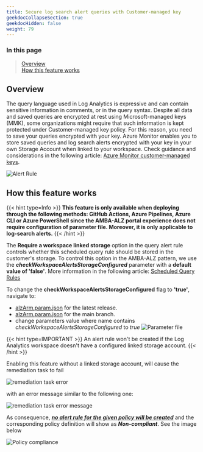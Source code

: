 ```yaml
---
title: Secure log search alert queries with Customer-managed key
geekdocCollapseSection: true
geekdocHidden: false
weight: 79
---
```


### In this page

> [Overview](../Customer_managed_key_for_log_search_alerts#overview) </br>
> [How this feature works](../Customer_managed_key_for_log_search_alerts#how-this-feature-works) </br>

## Overview

The query language used in Log Analytics is expressive and can contain sensitive information in comments, or in the query syntax. Despite all data and saved queries are encrypted at rest using Microsoft-managed keys (MMK), some organizations might require that such information is kept protected under Customer-managed key policy. For this reason, you need to save your queries encrypted with your key. Azure Monitor enables you to store saved queries and log search alerts encrypted with your key in your own Storage Account when linked to your workspace. Check guidance and considerations in the following article: [Azure Monitor customer-managed keys](https://learn.microsoft.com/en-us/azure/azure-monitor/logs/customer-managed-keys?tabs=portal).

![Alert Rule](../../media/cmk_alertrule.png)

## How this feature works

{{< hint type=Info >}}
**This feature is only available when deploying through the following methods: GitHub Actions, Azure Pipelines, Azure CLI or Azure PowerShell since the AMBA-ALZ portal experience does not require configuration of parameter file. Moreover, it is only applicable to log-search alerts.**
{{< /hint >}}

The **Require a workspace linked storage** option in the query alert rule controls whether this scheduled query rule should be stored in the customer's storage. To control this option in the AMBA-ALZ pattern, we use the ***checkWorkspaceAlertsStorageConfigured*** parameter with a **default value of 'false'**. More information in the following article: [Scheduled Query Rules](https://learn.microsoft.com/en-us/azure/templates/microsoft.insights/scheduledqueryrules?pivots=deployment-language-bicep)

To change the **checkWorkspaceAlertsStorageConfigured** flag to **'true'**, navigate to:

- [alzArm.param.json](https://github.com/azure/azure-monitor-baseline-alerts/blob/2025-04-03/patterns/alz/alzArm.param.json) for the latest release.
- [alzArm.param.json](https://github.com/azure/azure-monitor-baseline-alerts/blob/main/patterns/alz/alzArm.param.json) for the main branch.
- change parameters value where name contains *checkWorkspaceAlertsStorageConfigured* to *true*
  ![Parameter file](../../media/cmk_parameter.png)

{{< hint type=IMPORTANT >}}
An alert rule won't be created if the Log Analytics workspace doesn't have a configured linked storage account.
{{< /hint >}}

Enabling this feature without a linked storage account, will cause the remediation task to fail

  ![remediation task error](../../media/cmk_remediation_task_error.png)

with an error message similar to the following one:

  ![remediation task error message](../../media/cmk_remediation_task_error_message.png)

As consequence, <ins>***no alert rule for the given policy will be created***</ins> and the corresponding policy definition will show as ***Non-compliant***. See the image below

  ![Policy compliance](../../media/cmk_alert_rule_error.png)
